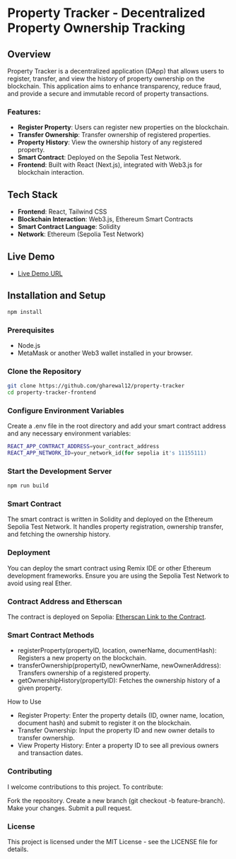 # Property Tracker - Decentralized Property Ownership Tracking

## Overview
Property Tracker is a decentralized application (DApp) that allows users to register, transfer, and view the history of property ownership on the blockchain. This application aims to enhance transparency, reduce fraud, and provide a secure and immutable record of property transactions.

### Features:
- **Register Property**: Users can register new properties on the blockchain.
- **Transfer Ownership**: Transfer ownership of registered properties.
- **Property History**: View the ownership history of any registered property.
- **Smart Contract**: Deployed on the Sepolia Test Network.
- **Frontend**: Built with React (Next.js), integrated with Web3.js for blockchain interaction.
  
## Tech Stack
- **Frontend**: React, Tailwind CSS
- **Blockchain Interaction**: Web3.js, Ethereum Smart Contracts
- **Smart Contract Language**: Solidity
- **Network**: Ethereum (Sepolia Test Network)

## Live Demo
- [Live Demo URL](https://property-tracker-peach.vercel.app/)

## Installation and Setup
``` bash
npm install
```

### Prerequisites
- Node.js
- MetaMask or another Web3 wallet installed in your browser.
  
### Clone the Repository
```bash
git clone https://github.com/gharewal12/property-tracker
cd property-tracker-frontend
```

### Configure Environment Variables
Create a .env file in the root directory and add your smart contract address and any necessary environment variables:
```bash 
REACT_APP_CONTRACT_ADDRESS=your_contract_address
REACT_APP_NETWORK_ID=your_network_id(for sepolia it's 11155111)
```

### Start the Development Server
```bash 
npm run build
```

### Smart Contract
The smart contract is written in Solidity and deployed on the Ethereum Sepolia Test Network. It handles property registration, ownership transfer, and fetching the ownership history.

### Deployment
You can deploy the smart contract using Remix IDE or other Ethereum development frameworks. Ensure you are using the Sepolia Test Network to avoid using real Ether.

### Contract Address and Etherscan
The contract is deployed on Sepolia: [Etherscan Link to the Contract](https://sepolia.etherscan.io/address/0x7c018cd6382516622272624949992d3c7dfa8d4c).

### Smart Contract Methods
- registerProperty(propertyID, location, ownerName, documentHash): Registers a new property on the blockchain.
- transferOwnership(propertyID, newOwnerName, newOwnerAddress): Transfers ownership of a registered property.
- getOwnershipHistory(propertyID): Fetches the ownership history of a given property.

How to Use
- Register Property: Enter the property details (ID, owner name, location, document hash) and submit to register it on the blockchain.
- Transfer Ownership: Input the property ID and new owner details to transfer ownership.
- View Property History: Enter a property ID to see all previous owners and transaction dates.

### Contributing
I welcome contributions to this project. To contribute:

Fork the repository.
Create a new branch (git checkout -b feature-branch).
Make your changes.
Submit a pull request.

### License
This project is licensed under the MIT License - see the LICENSE file for details.